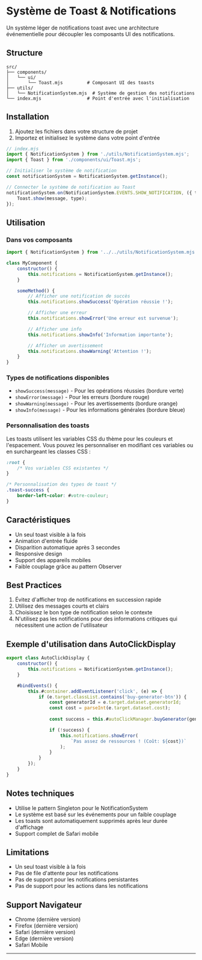# Système de Toast & Notifications

Un système léger de notifications toast avec une architecture événementielle pour découpler les composants UI des notifications.

## Structure

```
src/
├── components/
│   └── ui/
│       └── Toast.mjs         # Composant UI des toasts
├── utils/
│   └── NotificationSystem.mjs  # Système de gestion des notifications
└── index.mjs                 # Point d'entrée avec l'initialisation
```

## Installation

1. Ajoutez les fichiers dans votre structure de projet
2. Importez et initialisez le système dans votre point d'entrée

```javascript
// index.mjs
import { NotificationSystem } from './utils/NotificationSystem.mjs';
import { Toast } from './components/ui/Toast.mjs';

// Initialiser le système de notification
const notificationSystem = NotificationSystem.getInstance();

// Connecter le système de notification au Toast
notificationSystem.on(NotificationSystem.EVENTS.SHOW_NOTIFICATION, ({ type, message }) => {
    Toast.show(message, type);
});
```

## Utilisation

### Dans vos composants

```javascript
import { NotificationSystem } from '../../utils/NotificationSystem.mjs';

class MyComponent {
    constructor() {
        this.notifications = NotificationSystem.getInstance();
    }

    someMethod() {
        // Afficher une notification de succès
        this.notifications.showSuccess('Opération réussie !');

        // Afficher une erreur
        this.notifications.showError('Une erreur est survenue');

        // Afficher une info
        this.notifications.showInfo('Information importante');

        // Afficher un avertissement
        this.notifications.showWarning('Attention !');
    }
}
```

### Types de notifications disponibles

- `showSuccess(message)` - Pour les opérations réussies (bordure verte)
- `showError(message)` - Pour les erreurs (bordure rouge)
- `showWarning(message)` - Pour les avertissements (bordure orange)
- `showInfo(message)` - Pour les informations générales (bordure bleue)

### Personnalisation des toasts

Les toasts utilisent les variables CSS du thème pour les couleurs et l'espacement. Vous pouvez les personnaliser en modifiant ces variables ou en surchargeant les classes CSS :

```css
:root {
    /* Vos variables CSS existantes */
}

/* Personnalisation des types de toast */
.toast-success {
    border-left-color: #votre-couleur;
}
```

## Caractéristiques

- Un seul toast visible à la fois
- Animation d'entrée fluide
- Disparition automatique après 3 secondes
- Responsive design
- Support des appareils mobiles
- Faible couplage grâce au pattern Observer

## Best Practices

1. Évitez d'afficher trop de notifications en succession rapide
2. Utilisez des messages courts et clairs
3. Choisissez le bon type de notification selon le contexte
4. N'utilisez pas les notifications pour des informations critiques qui nécessitent une action de l'utilisateur

## Exemple d'utilisation dans AutoClickDisplay

```javascript
export class AutoClickDisplay {
    constructor() {
        this.notifications = NotificationSystem.getInstance();
    }

    #bindEvents() {
        this.#container.addEventListener('click', (e) => {
            if (e.target.classList.contains('buy-generator-btn')) {
                const generatorId = e.target.dataset.generatorId;
                const cost = parseInt(e.target.dataset.cost);
                
                const success = this.#autoClickManager.buyGenerator(generatorId);

                if (!success) {
                    this.notifications.showError(
                        `Pas assez de ressources ! (Coût: ${cost})`
                    );
                }
            }
        });
    }
}
```

## Notes techniques

- Utilise le pattern Singleton pour le NotificationSystem
- Le système est basé sur les événements pour un faible couplage
- Les toasts sont automatiquement supprimés après leur durée d'affichage
- Support complet de Safari mobile

## Limitations

- Un seul toast visible à la fois
- Pas de file d'attente pour les notifications
- Pas de support pour les notifications persistantes
- Pas de support pour les actions dans les notifications

## Support Navigateur

- Chrome (dernière version)
- Firefox (dernière version)
- Safari (dernière version)
- Edge (dernière version)
- Safari Mobile

---